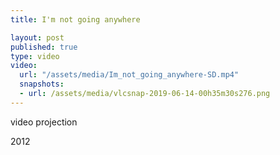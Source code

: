 ```yaml
---
title: I'm not going anywhere

layout: post
published: true
type: video
video: 
  url: "/assets/media/Im_not_going_anywhere-SD.mp4"
  snapshots:
  - url: /assets/media/vlcsnap-2019-06-14-00h35m30s276.png
---
```


video projection

2012

<!-- more -->